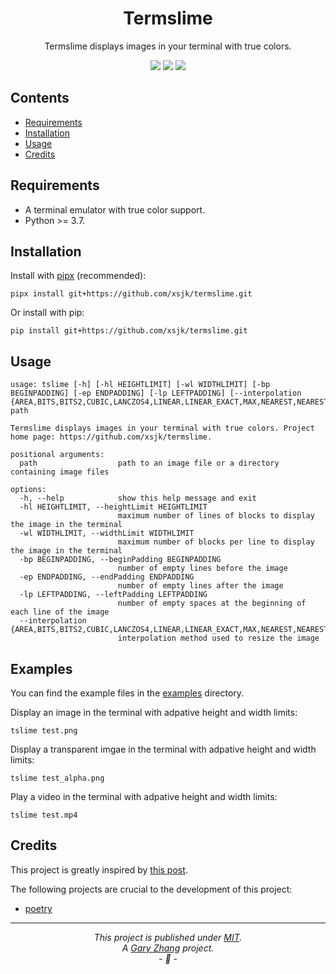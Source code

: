 <div align="center">

<h1><b>Termslime</b></h1>

<p>Termslime displays images in your terminal with true colors.</p>

<p>
    <img src="https://img.shields.io/pypi/v/termslime.svg">
    <img src="https://img.shields.io/pypi/pyversions/termslime.svg">
    <img src="https://img.shields.io/github/last-commit/garyzbm/termslime">
</p>

</div>


## Contents

+ [Requirements](#requirements)
+ [Installation](#installation)
+ [Usage](#usage)
+ [Credits](#credits)


## Requirements

+ A terminal emulator with true color support.
+ Python >= 3.7.


## Installation

Install with [pipx](https://pypa.github.io/pipx/) (recommended):
```shell
pipx install git+https://github.com/xsjk/termslime.git
```

Or install with pip:
```shell
pip install git+https://github.com/xsjk/termslime.git
```


## Usage

```
usage: tslime [-h] [-hl HEIGHTLIMIT] [-wl WIDTHLIMIT] [-bp BEGINPADDING] [-ep ENDPADDING] [-lp LEFTPADDING] [--interpolation {AREA,BITS,BITS2,CUBIC,LANCZOS4,LINEAR,LINEAR_EXACT,MAX,NEAREST,NEAREST_EXACT,TAB_SIZE,TAB_SIZE2}] path

Termslime displays images in your terminal with true colors. Project home page: https://github.com/xsjk/termslime.

positional arguments:
  path                  path to an image file or a directory containing image files

options:
  -h, --help            show this help message and exit
  -hl HEIGHTLIMIT, --heightLimit HEIGHTLIMIT
                        maximum number of lines of blocks to display the image in the terminal
  -wl WIDTHLIMIT, --widthLimit WIDTHLIMIT
                        maximum number of blocks per line to display the image in the terminal
  -bp BEGINPADDING, --beginPadding BEGINPADDING
                        number of empty lines before the image
  -ep ENDPADDING, --endPadding ENDPADDING
                        number of empty lines after the image
  -lp LEFTPADDING, --leftPadding LEFTPADDING
                        number of empty spaces at the beginning of each line of the image
  --interpolation {AREA,BITS,BITS2,CUBIC,LANCZOS4,LINEAR,LINEAR_EXACT,MAX,NEAREST,NEAREST_EXACT,TAB_SIZE,TAB_SIZE2}
                        interpolation method used to resize the image
```

## Examples

You can find the example files in the [examples](examples) directory.

Display an image in the terminal with adpative height and width limits:
```shell
tslime test.png
```

Display a transparent imgae in the terminal with adpative height and width limits:
```shell
tslime test_alpha.png
```

Play a video in the terminal with adpative height and width limits:
```shell
tslime test.mp4
```

## Credits

This project is greatly inspired by [this post](https://lucamug.medium.com/terminal-pixel-art-ad386d186dad).

The following projects are crucial to the development of this project:
+ [poetry](https://python-poetry.org)


---
*<p align="center">This project is published under [MIT](LICENSE).<br>A [Gary Zhang](https://github.com/garyzbm) project.<br>- :tada: -</p>*